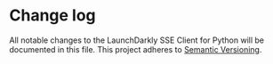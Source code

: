 # Change log

All notable changes to the LaunchDarkly SSE Client for Python will be documented in this file. This project adheres to [Semantic Versioning](http://semver.org).
